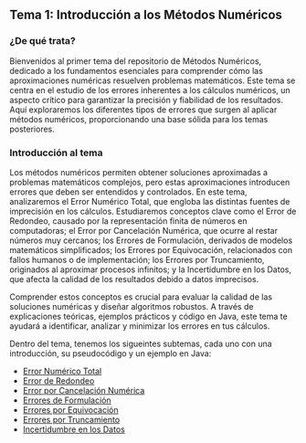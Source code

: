 ## Tema 1: Introducción a los Métodos Numéricos

### ¿De qué trata? 

Bienvenidos al primer tema del repositorio de Métodos Numéricos, dedicado a los fundamentos esenciales para comprender cómo las aproximaciones numéricas resuelven problemas matemáticos. Este tema se centra en el estudio de los errores inherentes a los cálculos numéricos, un aspecto crítico para garantizar la precisión y fiabilidad de los resultados. Aquí exploraremos los diferentes tipos de errores que surgen al aplicar métodos numéricos, proporcionando una base sólida para los temas posteriores.

### Introducción al tema

Los métodos numéricos permiten obtener soluciones aproximadas a problemas matemáticos complejos, pero estas aproximaciones introducen errores que deben ser entendidos y controlados. En este tema, analizaremos el Error Numérico Total, que engloba las distintas fuentes de imprecisión en los cálculos. Estudiaremos conceptos clave como el Error de Redondeo, causado por la representación finita de números en computadoras; el Error por Cancelación Numérica, que ocurre al restar números muy cercanos; los Errores de Formulación, derivados de modelos matemáticos simplificados; los Errores por Equivocación, relacionados con fallos humanos o de implementación; los Errores por Truncamiento, originados al aproximar procesos infinitos; y la Incertidumbre en los Datos, que afecta la calidad de los resultados debido a datos imprecisos.

Comprender estos conceptos es crucial para evaluar la calidad de las soluciones numéricas y diseñar algoritmos robustos. A través de explicaciones teóricas, ejemplos prácticos y código en Java, este tema te ayudará a identificar, analizar y minimizar los errores en tus cálculos. 

Dentro del tema, tenemos los sigueintes subtemas, cada uno con una introducción, su pseudocódigo y un ejemplo en Java:
- [Error Numérico Total](https://github.com/Yayackie/Trabajos_Metodos-Numericos/blob/main/T1%20-%20Introducci%C3%B3n%20a%20los%20m%C3%A9todos%20num%C3%A9ricos/Error%20Num%C3%A9rico%20Total/Introducci%C3%B3n%20al%20Error%20Num%C3%A9rico%20Total.md)
- [Error de Redondeo](https://github.com/Yayackie/Trabajos_Metodos-Numericos/blob/main/T1%20-%20Introducci%C3%B3n%20a%20los%20m%C3%A9todos%20num%C3%A9ricos/Error%20de%20Redondeo/Introducci%C3%B3n%20al%20Error%20de%20Redondeo.md) 
- [Error por Cancelación Numérica](https://github.com/Yayackie/Trabajos_Metodos-Numericos/blob/main/T1%20-%20Introducci%C3%B3n%20a%20los%20m%C3%A9todos%20num%C3%A9ricos/Error%20por%20Cancelaci%C3%B3n%20Num%C3%A9rica/Introducci%C3%B3n%20al%20Error%20por%20Cancelaci%C3%B3n%20Num%C3%A9rica.md)
- [Errores de Formulación](https://github.com/Yayackie/Trabajos_Metodos-Numericos/blob/main/T1%20-%20Introducci%C3%B3n%20a%20los%20m%C3%A9todos%20num%C3%A9ricos/Errores%20de%20Formulaci%C3%B3n/Introducci%C3%B3n%20a%20los%20Errores%20de%20Formulaci%C3%B3n.md)
- [Errores por Equivocación](https://github.com/Yayackie/Trabajos_Metodos-Numericos/blob/main/T1%20-%20Introducci%C3%B3n%20a%20los%20m%C3%A9todos%20num%C3%A9ricos/Errores%20por%20Equivocaci%C3%B3n/Introducci%C3%B3n%20a%20los%20Errores%20por%20Eequivocaci%C3%B3n.md)
- [Errores por Truncamiento](https://github.com/Yayackie/Trabajos_Metodos-Numericos/blob/main/T1%20-%20Introducci%C3%B3n%20a%20los%20m%C3%A9todos%20num%C3%A9ricos/Errores%20por%20Truncamiento/Introducci%C3%B3n%20a%20Errores%20por%20Truncamiento.md)
- [Incertidumbre en los Datos](https://github.com/Yayackie/Trabajos_Metodos-Numericos/blob/main/T1%20-%20Introducci%C3%B3n%20a%20los%20m%C3%A9todos%20num%C3%A9ricos/Incertidumbre%20en%20los%20Datos/Introducci%C3%B3n%20a%20Incertidumbre%20en%20los%20Datos.md)
